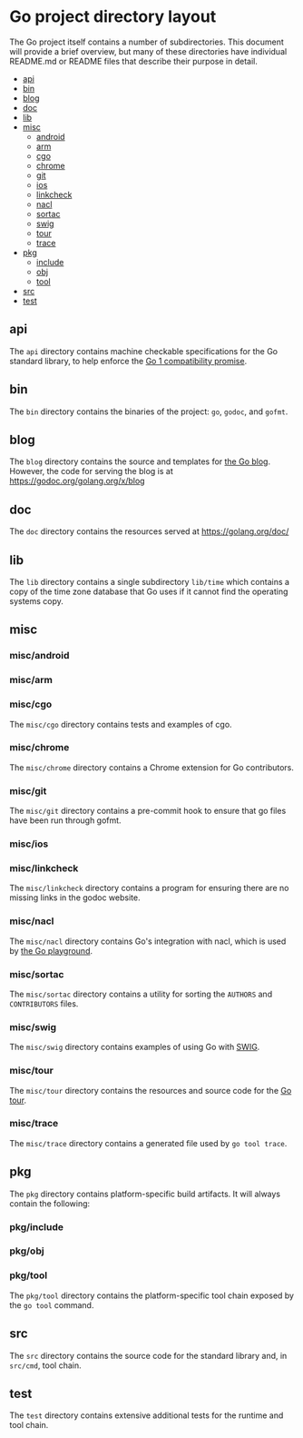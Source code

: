 # Go project directory layout

The Go project itself contains a number of subdirectories. This document will provide a brief overview, but many of these directories have individual README.md or README files that describe their purpose in detail. 

- [api](#api)
- [bin](#bin)
- [blog](#blog)
- [doc](#doc)
- [lib](#lib)
- [misc](#misc)
    - [android](#miscandroid)
    - [arm](#miscarm)
    - [cgo](#misccgo)
    - [chrome](#miscchrome)
    - [git](#miscgit)
    - [ios](#miscios)
    - [linkcheck](#misclinkcheck)
    - [nacl](#miscnacl)
    - [sortac](#miscsortac)
    - [swig](#miscswig)
    - [tour](#misctour)
    - [trace](#misctrace)
- [pkg](#pkg)
    - [include](#pkginclude)
    - [obj](#pkgobj)
    - [tool](#pkgtool)
- [src](#src)
- [test](#test)

## api

The `api` directory contains machine checkable specifications for the Go standard library, to help enforce the [Go 1 compatibility promise](https://golang.org/doc/go1compat).

## bin

The `bin` directory contains the binaries of the project: `go`, `godoc`, and `gofmt`.

## blog

The `blog` directory contains the source and templates for [the Go blog](https://blog.golang.org/). However, the code for serving the blog is at https://godoc.org/golang.org/x/blog

## doc

The `doc` directory contains the resources served at https://golang.org/doc/

## lib

The `lib` directory contains a single subdirectory `lib/time` which contains a copy of the time zone database that Go uses if it cannot find the operating systems copy.

## misc

### misc/android

### misc/arm

### misc/cgo

The `misc/cgo` directory contains tests and examples of cgo.

### misc/chrome

The `misc/chrome` directory contains a Chrome extension for Go contributors.

### misc/git

The `misc/git` directory contains a pre-commit hook to ensure that go files have been run through gofmt.

### misc/ios

### misc/linkcheck

The `misc/linkcheck` directory contains a program for ensuring there are no missing links in the godoc website.

### misc/nacl

The `misc/nacl` directory contains Go's integration with nacl, which is used by [the Go playground](https://play.golang.org).

### misc/sortac

The `misc/sortac` directory contains a utility for sorting the `AUTHORS` and `CONTRIBUTORS` files.

### misc/swig

The `misc/swig` directory contains examples of using Go with [SWIG](https://github.com/swig/swig).

### misc/tour

The `misc/tour` directory contains the resources and source code for the [Go tour](https://tour.golang.org).

### misc/trace

The `misc/trace` directory contains a generated file used by `go tool trace`.

## pkg

The `pkg` directory contains platform-specific build artifacts. It will always contain the following:

### pkg/include

### pkg/obj

### pkg/tool

The `pkg/tool` directory contains the platform-specific tool chain exposed by the `go tool` command.

## src

The `src` directory contains the source code for the standard library and, in `src/cmd`, tool chain.

## test

The `test` directory contains extensive additional tests for the runtime and tool chain.